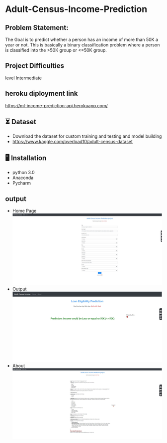 # Adult-Census-Income-Prediction
## Problem Statement:
The Goal is to predict whether a person has an income of more than 50K a year or not.
This is basically a binary classification problem where a person is classified into the >50K group or <=50K group.
## Project Difficulties 
level Intermediate
## heroku diployment link 
https://ml-income-prediction-api.herokuapp.com/

## ⏳ Dataset
- Download the dataset for custom training and testing and model building
- https://www.kaggle.com/overload10/adult-census-dataset

## :desktop_computer:	Installation
- python 3.0 
- Anaconda
- Pycharm 

## output
 - Home Page
![Screenshot](https://github.com/devenpitaliya/Adult-income-prediction-api/blob/main/images/homepage.JPG)
- Output 
![Screenshot](https://github.com/devenpitaliya/Adult-income-prediction-api/blob/main/images/output.JPG)
- About 
![Screenshot](https://github.com/devenpitaliya/Adult-income-prediction-api/blob/main/images/about.JPG)

 
